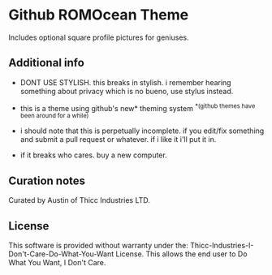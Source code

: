 # Github ROMOcean Theme

Includes optional square profile pictures for geniuses.

## Additional info

* DONT USE STYLISH. this breaks in stylish. i remember hearing something about privacy which is no bueno, use stylus instead.

* this is a theme using github's new* theming system
<sup>\*(github themes have been around for a while)</sup>

* i should note that this is perpetually incomplete. if you edit/fix something and submit a pull request or whatever. if i like it i'll put it in.

* if it breaks who cares. buy a new computer.

## Curation notes

Curated by Austin of Thicc Industries LTD.

## License

This software is provided without warranty under the:
Thicc-Industries-I-Don't-Care-Do-What-You-Want License.
This allows the end user to Do What You Want, I Don't Care.